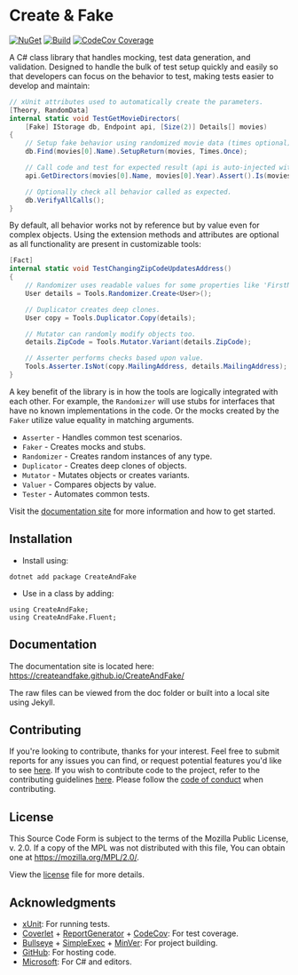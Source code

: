 # Create & Fake

[![NuGet](https://img.shields.io/nuget/v/CreateAndFake)](https://www.nuget.org/packages/CreateAndFake) [![Build](https://github.com/CreateAndFake/CreateAndFake/workflows/Integration/badge.svg)](../../actions?query=workflow%3AIntegration) [![CodeCov Coverage](https://codecov.io/gh/CreateAndFake/CreateAndFake/branch/master/graph/badge.svg)](https://codecov.io/gh/CreateAndFake/CreateAndFake/branch/master)

A C# class library that handles mocking, test data generation, and validation. Designed to handle the bulk of test setup quickly and easily so that developers can focus on the behavior to test, making tests easier to develop and maintain:

```c#
// xUnit attributes used to automatically create the parameters.
[Theory, RandomData]
internal static void TestGetMovieDirectors(
    [Fake] IStorage db, Endpoint api, [Size(2)] Details[] movies)
{
    // Setup fake behavior using randomized movie data (times optional).
    db.Find(movies[0].Name).SetupReturn(movies, Times.Once);

    // Call code and test for expected result (api is auto-injected with db fake).
    api.GetDirectors(movies[0].Name, movies[0].Year).Assert().Is(movies[0].Directors);

    // Optionally check all behavior called as expected.
    db.VerifyAllCalls();
}
```

By default, all behavior works not by reference but by value even for complex objects. Using the extension methods and attributes are optional as all functionality are present in customizable tools:

```C#
[Fact]
internal static void TestChangingZipCodeUpdatesAddress()
{
    // Randomizer uses readable values for some properties like 'FirstName'.
    User details = Tools.Randomizer.Create<User>();

    // Duplicator creates deep clones. 
    User copy = Tools.Duplicator.Copy(details);

    // Mutator can randomly modify objects too.
    details.ZipCode = Tools.Mutator.Variant(details.ZipCode);

    // Asserter performs checks based upon value.
    Tools.Asserter.IsNot(copy.MailingAddress, details.MailingAddress);
}
```

A key benefit of the library is in how the tools are logically integrated with each other. For example, the `Randomizer` will use stubs for interfaces that have no known implementations in the code. Or the mocks created by the `Faker` utilize value equality in matching arguments.

* `Asserter` - Handles common test scenarios.
* `Faker` - Creates mocks and stubs.
* `Randomizer` - Creates random instances of any type.
* `Duplicator` - Creates deep clones of objects.
* `Mutator` - Mutates objects or creates variants.
* `Valuer` - Compares objects by value.
* `Tester` - Automates common tests.

Visit the [documentation site](https://createandfake.github.io/CreateAndFake/) for more information and how to get started.

## Installation

* Install using:

```
dotnet add package CreateAndFake
```

* Use in a class by adding:

```
using CreateAndFake;
using CreateAndFake.Fluent;
```

## Documentation

The documentation site is located here: https://createandfake.github.io/CreateAndFake/

The raw files can be viewed from the doc folder or built into a local site using Jekyll.

## Contributing

If you're looking to contribute, thanks for your interest. Feel free to submit reports for any issues you can find, or request potential features you'd like to see [here](../../issues). If you wish to contribute code to the project, refer to the contributing guidelines [here](.github/CONTRIBUTING.md). Please follow the [code of conduct](.github/CODE_OF_CONDUCT.md) when contributing.

## License

This Source Code Form is subject to the terms of the Mozilla Public License, v. 2.0. If a copy of the MPL was not distributed with this file, You can obtain one at https://mozilla.org/MPL/2.0/.

View the [license](LICENSE.txt) file for more details.

## Acknowledgments

* [xUnit](https://xunit.github.io/): For running tests.
* [Coverlet](https://github.com/tonerdo/coverlet) + [ReportGenerator](https://danielpalme.github.io/ReportGenerator/) + [CodeCov](https://codecov.io/): For test coverage.
* [Bullseye](https://github.com/adamralph/bullseye) + [SimpleExec](https://github.com/adamralph/simple-exec) + [MinVer](https://github.com/adamralph/minver): For project building.
* [GitHub](https://github.com/): For hosting code.
* [Microsoft](https://visualstudio.microsoft.com/vs/features/net-development/): For C# and editors.
